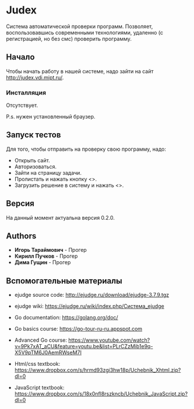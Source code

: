 # Judex

Система автоматической проверки программ. Позволяет, воспользовавшись современными 
технологиями, удаленно (с регистрацией, но без смс) проверить программу.

## Начало

Чтобы начать работу в нашей системе, надо зайти на сайт http://judex.vdi.mipt.ru/.

### Инсталляция

Отсутствует. 

P.s. нужен установленный браузер.

## Запуск тестов

Для того, чтобы отправить на проверку свою программу, надо:
* Открыть сайт.
* Авторизоваться.
* Зайти на страницу задачи.
* Пролистать и нажать кнопку <<Send a solution>>.
* Загрузить решение в систему и нажать <<Send solution>>.

## Версия

На данный момент актуальна версия 0.2.0.

## Authors

* **Игорь Тараймович** - Прогер
* **Кирилл Пучков** - Прогер
* **Дима Гущин** - Прогер

## Вспомогательные материалы

* ejudge source code: http://ejudge.ru/download/ejudge-3.7.9.tgz

* ejudge wiki: https://ejudge.ru/wiki/index.php/Система_ejudge

* Go documentation: https://golang.org/doc/

* Go basics course: https://go-tour-ru-ru.appspot.com

* Advanced Go course: https://www.youtube.com/watch?v=9Pk7xAT_aCU&feature=youtu.be&list=PLrCZzMib1e9q-X5V9pTM6J0AemRWseM7I

* Html/css textbook: https://www.dropbox.com/s/hrmd93zgi3hw18p/Uchebnik_Xhtml.zip?dl=0

* JavaScript textbook: https://www.dropbox.com/s/18x0nfl8rszkncb/Uchebnik_JavaScript.zip?dl=0
